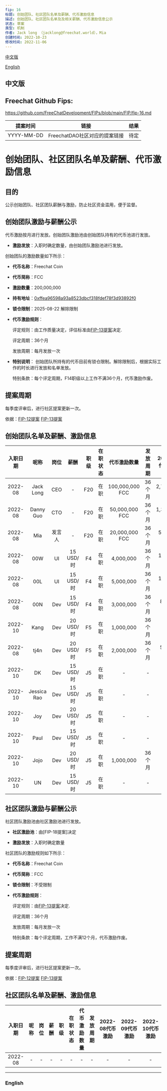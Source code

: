 ```yaml
---
fip: 16
标题: 创始团队、社区团队名单及薪酬、代币激励信息
描述: 创始团队、社区团队名单及及相关薪酬、代币激励信息公示
状态: 草案
类型: 机制
作者: Jack long （jacklong@freechat.world），Mia
创建时间: 2022-10-23
修改时间: 2022-11-06
---
```


[中文版](#1)

[English](#2)

<h2 id="1">中文版</h2>

## Freechat Github Fips: 

https://github.com/FreeChatDevelopment/FIPs/blob/main/FIP/fip-16.md


  | 提案时间 | 链接 | 结果 |
  |:-:|:-:|:-:|
  | YYYY-MM-DD |FreechatDAO社区对应的提案链接|待定|

# 创始团队、社区团队名单及薪酬、代币激励信息

## 目的
公示创始团队、社区团队薪酬与激励，防止社区资金滥用，便于监督。

## 创始团队激励与薪酬公示

代币激励按月进行发放。创始团队激励池由创始团队持有的代币池进行发放。

* **激励发放**：入职时确定数量，由创始团队激励池进行发放。

创始团队的激励数量如下所示：

* **代币名称**：Freechat Coin
* **代币简称**：FCC
* **激励数量**：200,000,000
* **持有地址**：[0xffea96598a93a8523dbcf318fdef78f3d93892f0](https://etherscan.io/token/0x171b1daefac13a0a3524fcb6beddc7b31e58e079?a=0xffea96598a93a8523dbcf318fdef78f3d93892f0)
* **锁仓限制**：2025-08-22 解除限制
* **代币激励规则**：

    评定规则：由工作质量决定，评估标准由[FIP-13提案](https://github.com/FreeChatDevelopment/FIPs/blob/main/FIP/fip-13.md)决定.

    评定周期：36个月

    发放周期：每月发放一次

*   **特别说明**： 创始团队所持有的代币目前有锁仓限制。解除限制后，根据实际工作的时长进行发放和名单发放。

    特别条款：每个评定周期，F14职级以上工作不满36个月，代币激励作废。

## 提案周期
每季度评审后，进行社区提案更新一次。

依据：[FIP-12提案](https://github.com/FreeChatDevelopment/FIPs/blob/main/FIP/fip-13.md)
[FIP-13提案](https://github.com/FreeChatDevelopment/FIPs/blob/main/FIP/fip-13.md)

## 创始团队名单及薪酬、激励信息
|入职日期  |   呢称   | 岗位 |   薪酬   | 职级 |在职状态|   代币激励数量  |发放周期|2022-08代币激励|2022-09代币激励|2022-10代币激励 |
|:-------:|:-------:|:----:|:-------:|:---:|:-----:|:-------------:|:-----------:|:-----------:|:------------:|:------------:|
|2022-08|Jack Long  |CEO   |    -    | F20  |在职 |100,000,000 FCC  |36个月 |2,777,778 FCC|2,777,778 FCC|2,777,778 FCC|
|2022-08|Danny Guo  |CTO   |    -    | F20  |在职 |50,000,000 FCC   |36个月 |1,388,889 FCC|1,388,889 FCC|1,388,889 FCC|
|2022-08|Mia        |发言人 |    -    | F20  |在职 |20,000,000 FCC   |36个月 |555,555 FCC  |555,555 FCC  |555,555 FCC  |
|2022-08|00W        |UI    |15 USD/时 | F4  |在职 |4,000,000         |36个月|111,111 FCC   |111,111 FCC  |111,111 FCC  |
|2022-08|00L        |UI    |15 USD/时 | F4  |在职 |5,000,000         |36个月|138,888 FCC   |138,888 FCC  |138,888 FCC  | 
|2022-08|00N        |Dev   |15 USD/时 | F4  |在职 |3,000,000         |36个月|83,333 FCC    |83,333 FCC   |83,333 FCC   |  
|2022-10|Kang       |Dev   |20 USD/时 | F5  |在职 |1,000,000         |36个月|- FCC        | - FCC        |27,777 FCC   |
|2022-08|tj4n       |Dev   |20 USD/时 | F5  |在职 |2,000,000         |36个月|55,555 FCC   |55,555 FCC    |55,555 FCC   | 
|2022-10|DK         |Dev   |15 USD/时 | J5  |在职 |-                 |-    |- FCC        | - FCC        | - FCC       |
|2022-10|Jessica Rao|Dev   |15 USD/时 | J5  |在职 |-                 |-    |- FCC        | - FCC        | - FCC       |
|2022-10|Joy        |Dev   |20 USD/时 | J5  |在职 |-                 |-    |- FCC        | - FCC        | - FCC       |
|2022-10|Paul       |Dev   |15 USD/时 | J5  |在职 |-                 |-    |- FCC        | - FCC        | - FCC       |
|2022-10|Jojo       |Dev   |20 USD/时 | J5  |在职 |1,000,000         |36个月|- FCC        | - FCC        |27,777 FCC   |
|2022-10|UN         |Dev   |15 USD/时 | J5  |在职 |-                 |-    |- FCC        | - FCC        | - FCC       |

## 社区团队激励与薪酬公示

社区团队激励池由社区激励池进行发放。

* **社区激励池**：由[FIP-18提案]决定

* **激励发放**：入职时确定数量

社区团队的激励规则如下所示：

* **代币名称**：Freechat Coin
* **代币简称**：FCC
* **锁仓限制**：不受限制
* **代币激励规则**：

    评定规则：由[FIP-13提案](https://github.com/FreeChatDevelopment/FIPs/blob/main/FIP/fip-13.md)决定.

    评定周期：36个月

    发放周期：每月发放一次

    特别条款：每个评定周期，工作不满12个月，代币激励作废。

## 提案周期
每季度评审后，进行社区提案更新一次。

依据：[FIP-12提案](https://github.com/FreeChatDevelopment/FIPs/blob/main/FIP/fip-13.md)
[FIP-13提案](https://github.com/FreeChatDevelopment/FIPs/blob/main/FIP/fip-13.md)

## 社区团队名单及薪酬、激励信息
|入职日期  |   呢称   | 岗位 |   薪酬   | 职级 |在职状态|   代币激励数量  |发放周期|2022-08代币激励|2022-09代币激励|2022-10代币激励 |
|:-------:|:-------:|:----:|:-------:|:---:|:-----:|:-------------:|:-----------:|:-----------:|:------------:|:------------:|
|2022-08|-          |-     |    -    | -   |-      |-              |-            |-            |-             |-             |

------------------------

<h3 id="2">English</h3>